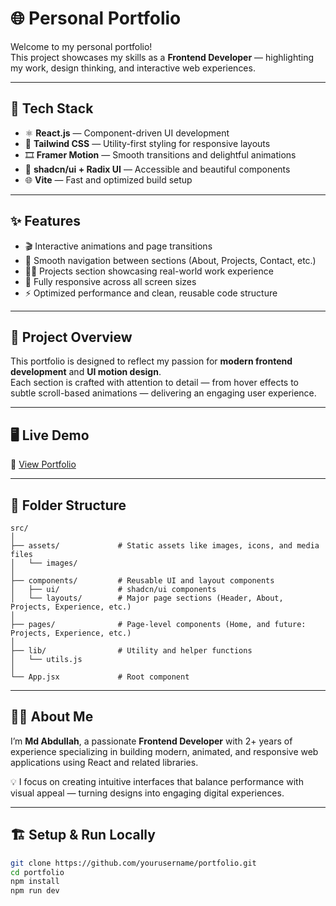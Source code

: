 # 🌐 Personal Portfolio 

Welcome to my personal portfolio!  
This project showcases my skills as a **Frontend Developer** — highlighting my work, design thinking, and interactive web experiences.  

---

## 🚀 Tech Stack

- ⚛️ **React.js** — Component-driven UI development  
- 💨 **Tailwind CSS** — Utility-first styling for responsive layouts  
- 🎞 **Framer Motion** — Smooth transitions and delightful animations  
- 🧩 **shadcn/ui + Radix UI** — Accessible and beautiful components  
- 🌐 **Vite** — Fast and optimized build setup  

---

## ✨ Features

- 🎬 Interactive animations and page transitions  
- 🧭 Smooth navigation between sections (About, Projects, Contact, etc.)  
- 🧑‍💻 Projects section showcasing real-world work experience  
- 📱 Fully responsive across all screen sizes  
- ⚡ Optimized performance and clean, reusable code structure  

---

## 🧠 Project Overview

This portfolio is designed to reflect my passion for **modern frontend development** and **UI motion design**.  
Each section is crafted with attention to detail — from hover effects to subtle scroll-based animations — delivering an engaging user experience.

---

## 🖥️ Live Demo

🔗 [View Portfolio](https://md-abdullah-ahil-portfolio.vercel.app/)  

---

## 📂 Folder Structure

```text
src/
│
├── assets/             # Static assets like images, icons, and media files
│   └── images/
│
├── components/         # Reusable UI and layout components
│   ├── ui/             # shadcn/ui components
│   └── layouts/        # Major page sections (Header, About, Projects, Experience, etc.)
│
├── pages/              # Page-level components (Home, and future: Projects, Experience, etc.)
│
├── lib/                # Utility and helper functions
│   └── utils.js
│
└── App.jsx             # Root component
```


---

## 🧑‍💻 About Me

I’m **Md Abdullah**, a passionate **Frontend Developer** with 2+ years of experience specializing in building modern, animated, and responsive web applications using React and related libraries.  

💡 I focus on creating intuitive interfaces that balance performance with visual appeal — turning designs into engaging digital experiences.

---

## 🏗️ Setup & Run Locally

```bash
git clone https://github.com/yourusername/portfolio.git
cd portfolio
npm install
npm run dev

